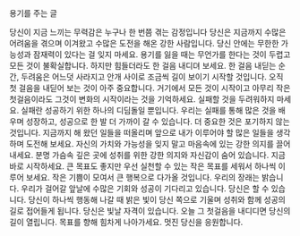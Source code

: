 용기를 주는 글

당신이 지금 느끼는 무력감은 누구나 한 번쯤 겪는 감정입니다 
당신은 지금까지 수많은 어려움을 겪으며 이겨왔고 수많은 도전을 해온 강한
사람입니다. 당신 안에는 무한한 가능성과 잠재력이 있다는 걸 잊지 마세요.
용기를 잃을 때는 무언가를 한다는 것이 두렵고 모든 것이 불확실합니다.
하지만 힘들더라도 한 걸음 내디뎌 보세요. 한 걸음 내딛는 순간, 두려움은
어느덧 사라지고 안개 사이로 조금씩 길이 보이기 시작할 것입니다.
오직 첫 걸음을 내딛어 보는 것이 아주 중요합니다. 거기에서 모든 것이 시작이고
아무리 작은 첫걸음이라도 그것이 변화의 시작이라는 것을 기억하세요.
실패할 것을 두려워하지 마세요. 실패란 성공하기 위한 하나의 디딤돌일 뿐입니다.
우리는 실패를 통해 많은 것을 배우며 성장하고, 성공으로 한 발 더 가까이 갈 수
있습니다. 더 중요한 것은 포기하지 않는 것입니다.
지금까지 해 왔던 일들을 떠올리며 앞으로 내가 이루어야 할 많은 일들을
생각하며 도전해 보세요.
자신의 가치와 가능성을 잊지 말고 마음속에 있는 강한 의지를 끌어내세요.
분명 가슴속 깊은 곳에 성취를 위한 강한 의지와 자신감이 숨어 있습니다.
지금 바로 시작하세요. 큰 목표도 좋지만 우선 실천할 수 있는 작은 목표를 세워서
하나씩 이루어 보세요. 
작은 기쁨이 모여서 큰 행복으로 다가올 것입니다. 우리의 장래는 밝습니다.
우리가 걸어갈 앞날에 수많은 기회와 성공이 기다리고 있습니다.
당신은 할 수 있습니다.
당신이 하나씩 행동해 나갈 때 밝은 빛이 당신 쪽으로 기울며 성취와 함께 성공의 길로
접어들게 됩니다.
당신은 빛날 자격이 있습니다. 오늘 그 첫걸음을 내디디면 당신의 길이 열립니다.
목표를 향해 힘차게 나아가세요.
멋진 당신을 응원합니다.

